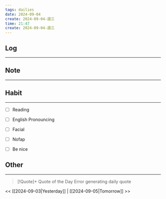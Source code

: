 ```yaml
---
tags: dailies  
date: 2024-09-04
create: 2024-09-04-週三
time: 21:47
create: 2024-09-04-週三
---
```


## Log
---


## Note
---


## Habit
---
- [ ] Reading
- [ ] English Pronouncing
- [ ] Facial
- [ ] Nofap
- [ ] Be nice


## Other
---

> [!Quote]+ Quote of the Day
> Error generating daily quote

<< [[2024-09-03|Yesterday]] | [[2024-09-05|Tomorrow]] >>